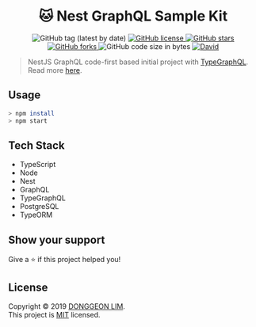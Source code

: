 <h1 align="center">🐱 Nest GraphQL Sample Kit</h1>
<p align="center">
  <img alt="GitHub tag (latest by date)" src="https://img.shields.io/github/v/tag/PW486/nest-graphql-sample?color=orange&label=release&style=flat-square">
  <a href="https://github.com/PW486/nest-graphql-sample/blob/master/LICENSE">
    <img alt="GitHub license" src="https://img.shields.io/github/license/PW486/nest-graphql-sample?style=flat-square">
  </a>
  <a href="https://github.com/PW486/nest-graphql-sample/stargazers">
    <img alt="GitHub stars" src="https://img.shields.io/github/stars/PW486/nest-graphql-sample?style=flat-square&color=yellow">
  </a>
  <a href="https://github.com/PW486/nest-graphql-sample/network">
    <img alt="GitHub forks" src="https://img.shields.io/github/forks/PW486/nest-graphql-sample?style=flat-square">
  </a>
  <img alt="GitHub code size in bytes" src="https://img.shields.io/github/languages/code-size/PW486/nest-graphql-sample?style=flat-square&color=brown">
  <a href="https://david-dm.org/PW486/nest-graphql-sample">
    <img alt="David" src="https://img.shields.io/david/PW486/nest-graphql-sample?style=flat-square">
  </a>
</p>

> NestJS GraphQL code-first based initial project with [TypeGraphQL](https://typegraphql.ml). Read more [here](https://docs.nestjs.com/graphql/quick-start#code-first).

## Usage

```sh
> npm install
> npm start
```

## Tech Stack

- TypeScript
- Node
- Nest
- GraphQL
- TypeGraphQL
- PostgreSQL
- TypeORM

## Show your support

Give a ⭐️ if this project helped you!

## License

Copyright © 2019 [DONGGEON LIM](https://github.com/PW486).<br />
This project is [MIT](https://github.com/PW486/nest-graphql-sample/blob/master/LICENSE) licensed.